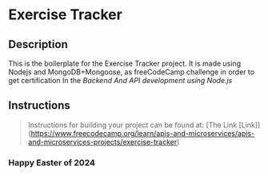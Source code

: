 # Exercise Tracker

## Description

This is the boilerplate for the Exercise Tracker project. 
It is made using Nodejs and MongoDB+Mongoose, as freeCodeCamp challenge in order to get certification 
In the *Backend And API development using Node.js*

## Instructions

>Instructions for building your project can be found at:
[The Link [Link]] (https://www.freecodecamp.org/learn/apis-and-microservices/apis-and-microservices-projects/exercise-tracker)

### Happy Easter of 2024
